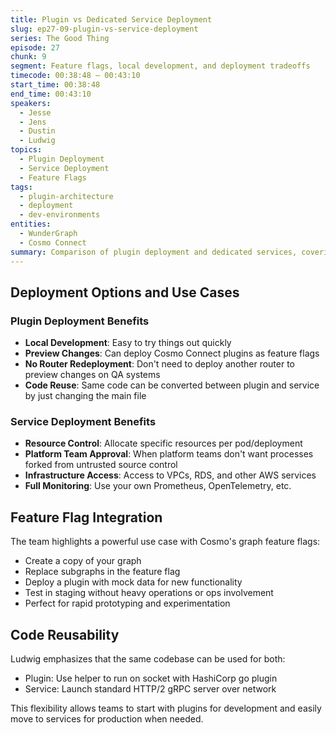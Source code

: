 ```yaml
---
title: Plugin vs Dedicated Service Deployment
slug: ep27-09-plugin-vs-service-deployment
series: The Good Thing
episode: 27
chunk: 9
segment: Feature flags, local development, and deployment tradeoffs
timecode: 00:38:48 – 00:43:10
start_time: 00:38:48
end_time: 00:43:10
speakers:
  - Jesse
  - Jens
  - Dustin
  - Ludwig
topics:
  - Plugin Deployment
  - Service Deployment
  - Feature Flags
tags:
  - plugin-architecture
  - deployment
  - dev-environments
entities:
  - WunderGraph
  - Cosmo Connect
summary: Comparison of plugin deployment and dedicated services, covering local development benefits, feature flags, and tradeoffs in deployment strategy.
---
```



## Deployment Options and Use Cases

### Plugin Deployment Benefits
- **Local Development**: Easy to try things out quickly
- **Preview Changes**: Can deploy Cosmo Connect plugins as feature flags
- **No Router Redeployment**: Don't need to deploy another router to preview changes on QA systems
- **Code Reuse**: Same code can be converted between plugin and service by just changing the main file

### Service Deployment Benefits
- **Resource Control**: Allocate specific resources per pod/deployment
- **Platform Team Approval**: When platform teams don't want processes forked from untrusted source control
- **Infrastructure Access**: Access to VPCs, RDS, and other AWS services
- **Full Monitoring**: Use your own Prometheus, OpenTelemetry, etc.

## Feature Flag Integration

The team highlights a powerful use case with Cosmo's graph feature flags:
- Create a copy of your graph
- Replace subgraphs in the feature flag
- Deploy a plugin with mock data for new functionality
- Test in staging without heavy operations or ops involvement
- Perfect for rapid prototyping and experimentation

## Code Reusability

Ludwig emphasizes that the same codebase can be used for both:
- Plugin: Use helper to run on socket with HashiCorp go plugin
- Service: Launch standard HTTP/2 gRPC server over network

This flexibility allows teams to start with plugins for development and easily move to services for production when needed.
